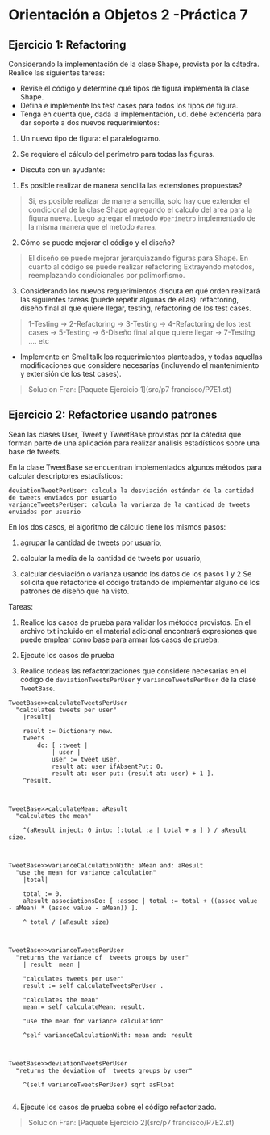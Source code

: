 Orientación a Objetos 2 -Práctica 7
====================================



Ejercicio 1: Refactoring
-------------------------------------


Considerando la implementación de la clase Shape, provista por la cátedra. Realice las siguientes tareas:

  - Revise el código y determine qué tipos de figura implementa la clase Shape.
  - Defina e implemente los test cases para todos los tipos de figura.
  - Tenga en cuenta que, dada la implementación, ud. debe extenderla para dar soporte a dos nuevos requerimientos:
  
1. Un nuevo tipo de figura: el paralelogramo.

2. Se requiere el cálculo del perímetro para todas las figuras.

- Discuta con un ayudante:

1. Es posible realizar de manera sencilla las extensiones propuestas?
	
> Si, es posible realizar de manera sencilla, solo hay que extender el condicional de la clase Shape agregando el calculo del area para la figura nueva.  Luego agregar el metodo ```#perimetro``` implementado de la misma manera que el metodo ```#area```.

2. Cómo se puede mejorar el código y el diseño?

> El diseño se puede mejorar jerarquiazando figuras para Shape.  En cuanto al código se puede realizar refactoring Extrayendo metodos, reemplazando condicionales por polimorfismo.

3. Considerando los nuevos requerimientos discuta en qué orden realizará las siguientes tareas (puede repetir
algunas de ellas): refactoring, diseño final al que quiere llegar, testing, refactoring de los test cases.

> 1-Testing -> 2-Refactoring -> 3-Testing -> 4-Refactoring de los test cases -> 5-Testing -> 6-Diseño final al que quiere llegar -> 7-Testing .... etc

- Implemente en Smalltalk los requerimientos planteados, y todas aquellas modificaciones que considere necesarias (incluyendo el mantenimiento y extensión de los test cases).


> Solucion Fran:
  [Paquete Ejercicio 1](src/p7 francisco/P7E1.st)



Ejercicio 2: Refactorice usando patrones
-------------------------------------


Sean las clases User, Tweet y TweetBase provistas por la cátedra que forman parte de una aplicación para realizar
análisis estadísticos sobre una base de tweets.

En la clase TweetBase se encuentran implementados algunos métodos para calcular descriptores estadísticos:

```
deviationTweetPerUser: calcula la desviación estándar de la cantidad de tweets enviados por usuario
varianceTweetsPerUser: calcula la varianza de la cantidad de tweets enviados por usuario
```

En los dos casos, el algoritmo de cálculo tiene los mismos pasos:

1. agrupar la cantidad de tweets por usuario,

2. calcular la media de la cantidad de tweets por usuario,

3. calcular desviación o varianza usando los datos de los pasos 1 y 2 Se solicita que refactorice el código tratando de implementar alguno de los patrones de diseño que ha visto.

Tareas:

1. Realice los casos de prueba para validar los métodos provistos. En el archivo txt incluido en el material adicional encontrará expresiones que puede emplear como base para armar los casos de prueba.

2. Ejecute los casos de prueba 

3. Realice todeas las refactorizaciones que considere necesarias en el código de ```deviationTweetsPerUser``` y ```varianceTweetsPerUser``` de la clase ```TweetBase```.

```
TweetBase>>calculateTweetsPerUser
  "calculates tweets per user"
	|result|

	result := Dictionary new.
	tweets
		do: [ :tweet | 
			| user |
			user := tweet user.
			result at: user ifAbsentPut: 0.
			result at: user put: (result at: user) + 1 ].
	^result.


	
TweetBase>>calculateMean: aResult
  "calculates the mean"
	
	^(aResult inject: 0 into: [:total :a | total + a ] ) / aResult size. 	



TweetBase>>varianceCalculationWith: aMean and: aResult
  "use the mean for variance calculation"
	|total|

	total := 0.
	aResult associationsDo: [ :assoc | total := total + ((assoc value - aMean) * (assoc value - aMean)) ].
	
	^ total / (aResult size)



TweetBase>>varianceTweetsPerUser
  "returns the variance of  tweets groups by user"
	| result  mean |
	
	"calculates tweets per user"
	result := self calculateTweetsPerUser .
	
	"calculates the mean"
	mean:= self calculateMean: result.
	
	"use the mean for variance calculation"
	
	^self varianceCalculationWith: mean and: result
	


TweetBase>>deviationTweetsPerUser
  "returns the deviation of  tweets groups by user"

	^(self varianceTweetsPerUser) sqrt asFloat


```

4. Ejecute los casos de prueba sobre el código refactorizado.


> Solucion Fran:
  [Paquete Ejercicio 2](src/p7 francisco/P7E2.st)
